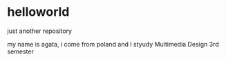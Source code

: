# helloworld
just another repository

my name is agata, i come from poland and I styudy Multimedia Design 3rd semester
